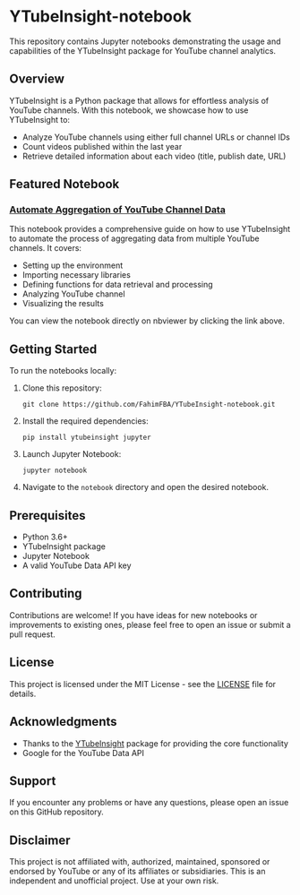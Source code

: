 # YTubeInsight-notebook

This repository contains Jupyter notebooks demonstrating the usage and capabilities of the YTubeInsight package for YouTube channel analytics.

## Overview

YTubeInsight is a Python package that allows for effortless analysis of YouTube channels. With this notebook, we showcase how to use YTubeInsight to:

- Analyze YouTube channels using either full channel URLs or channel IDs
- Count videos published within the last year
- Retrieve detailed information about each video (title, publish date, URL)

## Featured Notebook

### [Automate Aggregation of YouTube Channel Data](https://nbviewer.org/github/FahimFBA/YTubeInsight-notebook/blob/main/notebook/automate-aggregation-of-youtube-channel-data.ipynb)

This notebook provides a comprehensive guide on how to use YTubeInsight to automate the process of aggregating data from multiple YouTube channels. It covers:

- Setting up the environment
- Importing necessary libraries
- Defining functions for data retrieval and processing
- Analyzing YouTube channel
- Visualizing the results

You can view the notebook directly on nbviewer by clicking the link above.

## Getting Started

To run the notebooks locally:

1. Clone this repository:
   ```
   git clone https://github.com/FahimFBA/YTubeInsight-notebook.git
   ```

2. Install the required dependencies:
   ```
   pip install ytubeinsight jupyter
   ```

3. Launch Jupyter Notebook:
   ```
   jupyter notebook
   ```

4. Navigate to the `notebook` directory and open the desired notebook.

## Prerequisites

- Python 3.6+
- YTubeInsight package
- Jupyter Notebook
- A valid YouTube Data API key

## Contributing

Contributions are welcome! If you have ideas for new notebooks or improvements to existing ones, please feel free to open an issue or submit a pull request.

## License

This project is licensed under the MIT License - see the [LICENSE](LICENSE) file for details.

## Acknowledgments

- Thanks to the [YTubeInsight](https://github.com/FahimFBA/YTubeInsight) package for providing the core functionality
- Google for the YouTube Data API

## Support

If you encounter any problems or have any questions, please open an issue on this GitHub repository.

## Disclaimer

This project is not affiliated with, authorized, maintained, sponsored or endorsed by YouTube or any of its affiliates or subsidiaries. This is an independent and unofficial project. Use at your own risk.